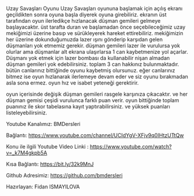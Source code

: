 Uzay Savaşları Oyunu 
Uzay Savaşları oyununa başlamak için açılış ekranı geçildikten sonra oyuna başla diyerek oyuna girebiliriz. ekranın üst tarafından oyun ilerledikçe hızlanacak düşman gemileri gelmeye başlayacaktır. üst tarafta duran ve başlamadan önce seçebileceğimiz uzay mekiğimizi üzerine basıp ve sürükleyerek hareket ettirebiliriz. mekiğimizin her üzerine dokunduğumuzda lazer ışını gönderip karşıdan gelen düşmanları yok etmemiz gerekir. düşman gemileri lazer ile vurulursa yok olurlar ama düşmanlar alt ekrana ulaşırlarsa 1 can kaybetmenize yol açarlar. Düşmanı yok etmek için lazer bombası da kullanabilir nişan almadan düşman gemileri yok edebilirsiniz. toplam 3 can hakkınız bulunmaktadır. bütün canlarınız bittiğinde oyunu kaybetmiş olursunuz. eğer canlarınız bitmez ise oyun hızlanarak ilerlemeye devam eder ve siz oyunu bırakmadan asla sona ermez. oyun hız ve isabet yeteneği gerektirir.

oyun içerisinde değişik düşman gemileri rasgele karşınıza çıkacaktır. ve her düşman gemisi çeşidi vurulunca farklı puan verir. oyun bittiğinde toplam puanınız ile skor tabelasına kayıt yaptırabilirsiniz. ve yüksek puanları listeleyebilirsiniz.

Youtube Kanalımız: BMDersleri

Bağlantı: https://www.youtube.com/channel/UCIdYgV-XFjv9q0IHtzUTtQw

Konu ile ilgili Youtube Video Linki : https://www.youtube.com/watch?v=_k7M4gkpb5A

Kısa Bağlantı: https://bit.ly/32k9MnJ

Github Adresimiz: https://github.com/bmdersleri

Hazırlayan: Fidan ISMAYILOVA